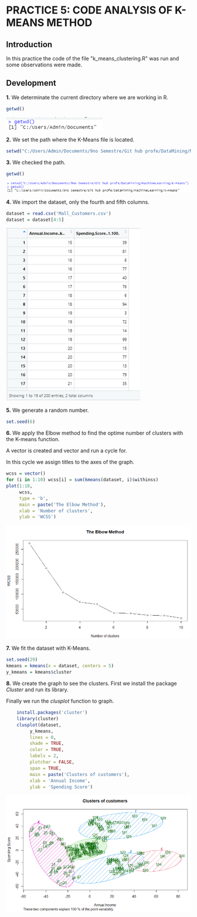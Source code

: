 # PRACTICE 5: CODE ANALYSIS OF K-MEANS METHOD

## Introduction

In this practice the code of the file "k_means_clustering.R" was run and some observations were made.

## Development

**1.** We determinate the current directory where we are working in R.  

```r
getwd()
```

![](https://github.com/sebastiansandovalcastro/DataMining/blob/images/unit3/practice5/image01.png)


**2.** We set the path where the K-Means file is located.

```r
setwd("C:/Users/Admin/Documents/9no Semestre/Git hub profe/DataMining/MachineLearning/K-Means")
```

**3.** We checked the path.

```r
getwd()
```

![](https://github.com/sebastiansandovalcastro/DataMining/blob/images/unit3/practice5/image02.png)


**4.** We import the dataset, only the fourth and fifth columns.

```r
dataset = read.csv('Mall_Customers.csv')
dataset = dataset[4:5]
```

![](https://github.com/sebastiansandovalcastro/DataMining/blob/images/unit3/practice5/image03.png)


**5.** We generate a random number.

```r
set.seed(6)
```

**6.** We apply the Elbow method to find the optime number of clusters with the K-means function. 

A vector is created and vector and run a cycle for. 

In this cycle we assign titles to the axes of the graph.

```r
wcss = vector()
for (i in 1:10) wcss[i] = sum(kmeans(dataset, i)$withinss)
plot(1:10,
     wcss,
     type = 'b',
     main = paste('The Elbow Method'),
     xlab = 'Number of clusters',
     ylab = 'WCSS')
```

![](https://github.com/sebastiansandovalcastro/DataMining/blob/images/unit3/practice5/image04.png)     


**7.** We fit the dataset with K-Means. 

```r
set.seed(29)
kmeans = kmeans(x = dataset, centers = 5)
y_kmeans = kmeans$cluster
```

**8.** We create the graph to see the clusters. First we install the package _Cluster_ and run its library.

Finally we run the _clusplot_ function to graph.

```r
    install.packages('cluster')
    library(cluster)
    clusplot(dataset,
         y_kmeans,
         lines = 0,
         shade = TRUE,
         color = TRUE,
         labels = 2,
         plotchar = FALSE,
         span = TRUE,
         main = paste('Clusters of customers'),
         xlab = 'Annual Income',
         ylab = 'Spending Score')
```

![](https://github.com/sebastiansandovalcastro/DataMining/blob/images/unit3/practice5/image05.png)